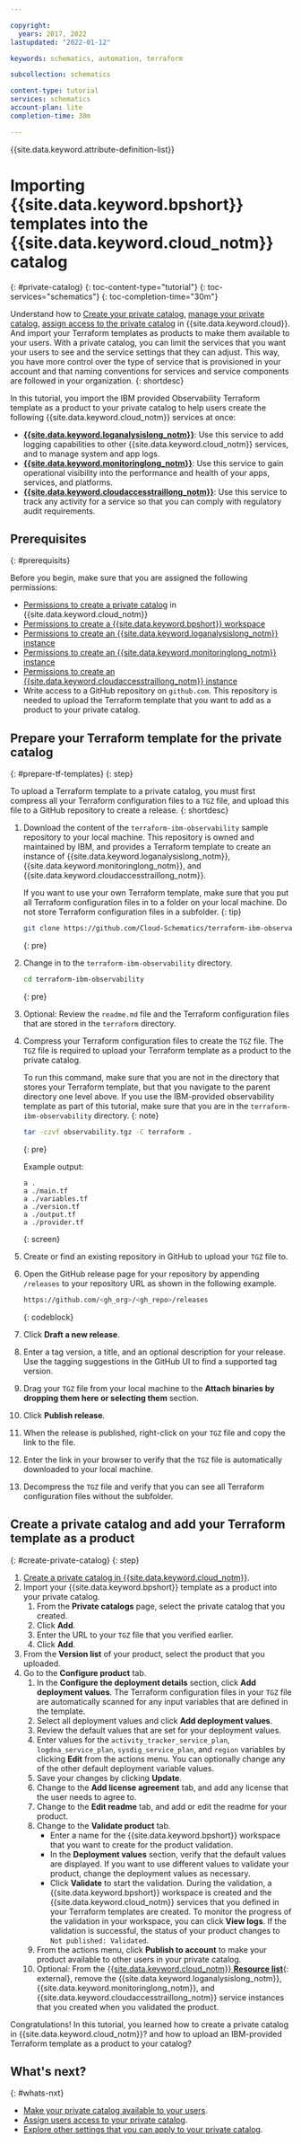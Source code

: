 ```yaml
---

copyright:
  years: 2017, 2022
lastupdated: "2022-01-12"

keywords: schematics, automation, terraform

subcollection: schematics

content-type: tutorial
services: schematics
account-plan: lite
completion-time: 30m

---
```


{{site.data.keyword.attribute-definition-list}}

# Importing {{site.data.keyword.bpshort}} templates into the {{site.data.keyword.cloud_notm}} catalog
{: #private-catalog}
{: toc-content-type="tutorial"}
{: toc-services="schematics"}
{: toc-completion-time="30m"}

Understand how to [Create your private catalog](/docs/account?topic=account-restrict-by-user&interface=ui), [manage your private catalog](/docs/account?topic=account-filter-account&interface=ui), [assign access to the private catalog](/docs/account?topic=account-catalog-access&interface=ui) in {{site.data.keyword.cloud}}. And import your Terraform templates as products to make them available to your users. With a private catalog, you can limit the services that you want your users to see and the service settings that they can adjust. This way, you have more control over the type of service that is provisioned in your account and that naming conventions for services and service components are followed in your organization. 
{: shortdesc}

In this tutorial, you import the IBM provided Observability Terraform template as a product to your private catalog to help users create the following {{site.data.keyword.cloud_notm}} services at once: 

- [**{{site.data.keyword.loganalysislong_notm}}**](/docs/log-analysis?topic=log-analysis-getting-started#getting-started): Use this service to add logging capabilities to other {{site.data.keyword.cloud_notm}} services, and to manage system and app logs.
- [**{{site.data.keyword.monitoringlong_notm}}**](/docs/monitoring?topic=monitoring-getting-started#getting-started): Use this service to gain operational visibility into the performance and health of your apps, services, and platforms.
- [**{{site.data.keyword.cloudaccesstraillong_notm}}**](/docs/activity-tracker?topic=activity-tracker-getting-started): Use this service to track any activity for a service so that you can comply with regulatory audit requirements.

## Prerequisites
{: #prerequisits}

Before you begin, make sure that you are assigned the following permissions: 
- [Permissions to create a private catalog](/docs/account?topic=account-create-private-catalog#prereq-create) in {{site.data.keyword.cloud_notm}}
- [Permissions to create a {{site.data.keyword.bpshort}} workspace](/docs/schematics?topic=schematics-access#workspace-permissions)
- [Permissions to create an {{site.data.keyword.loganalysislong_notm}} instance](/docs/log-analysis?topic=log-analysis-iam#platform)
- [Permissions to create an {{site.data.keyword.monitoringlong_notm}} instance](/docs/monitoring?topic=monitoring-iam#iam_platform)
- [Permissions to create an {{site.data.keyword.cloudaccesstraillong_notm}} instance](/docs/activity-tracker?topic=activity-tracker-iam#platform)
- Write access to a GitHub repository on `github.com`. This repository is needed to upload the Terraform template that you want to add as a product to your private catalog.

## Prepare your Terraform template for the private catalog
{: #prepare-tf-templates}
{: step}

To upload a Terraform template to a private catalog, you must first compress all your Terraform configuration files to a `TGZ` file, and upload this file to a GitHub repository to create a release. 
{: shortdesc}

1. Download the content of the `terraform-ibm-observability` sample repository to your local machine. This repository is owned and maintained by IBM, and provides a Terraform template to create an instance of {{site.data.keyword.loganalysislong_notm}}, {{site.data.keyword.monitoringlong_notm}}, and {{site.data.keyword.cloudaccesstraillong_notm}}. 

    If you want to use your own Terraform template, make sure that you put all Terraform configuration files in to a folder on your local machine. Do not store Terraform configuration files in a subfolder. 
    {: tip}

    ```sh
    git clone https://github.com/Cloud-Schematics/terraform-ibm-observability.git
    ```
    {: pre}

2. Change in to the `terraform-ibm-observability` directory.
    ```sh
    cd terraform-ibm-observability
    ```
    {: pre}

3. Optional: Review the `readme.md` file and the Terraform configuration files that are stored in the `terraform` directory. 
4. Compress your Terraform configuration files to create the `TGZ` file. The `TGZ` file is required to upload your Terraform template as a product to the private catalog. 

    To run this command, make sure that you are not in the directory that stores your Terraform template, but that you navigate to the parent directory one level above. If you use the IBM-provided observability template as part of this tutorial, make sure that you are in the `terraform-ibm-observability` directory. 
    {: note}

    ```sh
    tar -czvf observability.tgz -C terraform .
    ```
    {: pre}

    Example output:
    ```text
    a .
    a ./main.tf
    a ./variables.tf
    a ./version.tf
    a ./output.tf
    a ./provider.tf
    ```
    {: screen}

5. Create or find an existing repository in GitHub to upload your `TGZ` file to.  
6. Open the GitHub release page for your repository by appending `/releases` to your repository URL as shown in the following example. 
    ```sh
    https://github.com/<gh_org>/<gh_repo>/releases
    ```
    {: codeblock}

7. Click **Draft a new release**. 
8. Enter a tag version, a title, and an optional description for your release. Use the tagging suggestions in the GitHub UI to find a supported tag version. 
9. Drag your `TGZ` file from your local machine to the **Attach binaries by dropping them here or selecting them** section. 
10. Click **Publish release**. 
11. When the release is published, right-click on your `TGZ` file and copy the link to the file. 
12. Enter the link in your browser to verify that the `TGZ` file is automatically downloaded to your local machine. 
13. Decompress the `TGZ` file and verify that you can see all Terraform configuration files without the subfolder. 

## Create a private catalog and add your Terraform template as a product
{: #create-private-catalog}
{: step}

1. [Create a private catalog in {{site.data.keyword.cloud_notm}}](/docs/account?topic=account-catalog-access&interface=ui).
2. Import your {{site.data.keyword.bpshort}} template as a product into your private catalog.
    1. From the **Private catalogs** page, select the private catalog that you created.
    2. Click **Add**. 
    3. Enter the URL to your `TGZ` file that you verified earlier. 
    4. Click **Add**.  
3. From the **Version list** of your product, select the product that you uploaded.
4. Go to the **Configure product** tab.
    1. In the **Configure the deployment details** section, click **Add deployment values**. The Terraform configuration files in your `TGZ` file are automatically scanned for any input variables that are defined in the template. 
    2. Select all deployment values and click **Add deployment values**. 
    3. Review the default values that are set for your deployment values. 
    4. Enter values for the `activity_tracker_service_plan`, `logdna_service_plan`, `sysdig_service_plan`, and `region` variables by clicking **Edit** from the actions menu. You can optionally change any of the other default deployment variable values. 
    5. Save your changes by clicking **Update**.
    6. Change to the **Add license agreement** tab, and add any license that the user needs to agree to. 
    7. Change to the **Edit readme** tab, and add or edit the readme for your product. 
    8. Change to the **Validate product** tab. 
       - Enter a name for the {{site.data.keyword.bpshort}} workspace that you want to create for the product validation. 
       - In the **Deployment values** section, verify that the default values are displayed. If you want to use different values to validate your product, change the deployment values as necessary. 
       - Click **Validate** to start the validation. During the validation, a {{site.data.keyword.bpshort}} workspace is created and the {{site.data.keyword.cloud_notm}} services that you defined in your Terraform templates are created. To monitor the progress of the validation in your workspace, you can click **View logs**. If the validation is successful, the status of your product changes to `Not published: Validated`. 
    9. From the actions menu, click **Publish to account** to make your product available to other users in your private catalog. 
    10. Optional: From the [{{site.data.keyword.cloud_notm}} **Resource list**](https://cloud.ibm.com/resources){: external}, remove the {{site.data.keyword.loganalysislong_notm}}, {{site.data.keyword.monitoringlong_notm}}, and {{site.data.keyword.cloudaccesstraillong_notm}} service instances that you created when you validated the product.

Congratulations! In this tutorial, you learned how to create a private catalog in {{site.data.keyword.cloud_notm}}? and how to upload an IBM-provided Terraform template as a product to your catalog? 

## What's next?
{: #whats-nxt}

- [Make your private catalog available to your users](/docs/account?topic=account-restrict-by-user#prereq-restrict).
- [Assign users access to your private catalog](/docs/account?topic=account-catalog-access).
- [Explore other settings that you can apply to your private catalog](/docs/account?topic=account-filter-account).



